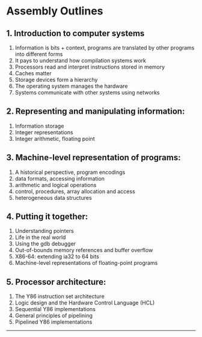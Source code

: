 # Assembly Outlines

## 1. Introduction to computer systems

1. Information is bits + context, programs are translated by other programs into different forms
2. It pays to understand how compilation systems work
3. Processors read and interpret instructions stored in memory
4. Caches matter
5. Storage devices form a hierarchy
6. The operating system manages the hardware
7. Systems communicate with other systems using networks

## 2. Representing and manipulating information:​

1. Information storage
2. Integer representations
3. Integer arithmetic, floating point

## 3. Machine-level representation of programs:​

1. A historical perspective, program encodings
2. data formats, accessing information
3. arithmetic and logical operations
4. control, procedures, array allocation and access
5. heterogeneous data structures

## 4. Putting it together:​

1. Understanding pointers
2. Life in the real world
3. Using the gdb debugger
4. Out-of-bounds memory references and buffer overflow
5. X86-64: extending ia32 to 64 bits
6. Machine-level representations of floating-point programs

## 5. Processor architecture:​

1. The Y86 instruction set architecture
2. Logic design and the Hardware Control Language (HCL)
3. Sequential Y86 implementations
4. General principles of pipelining
5. Pipelined Y86 implementations 

----

